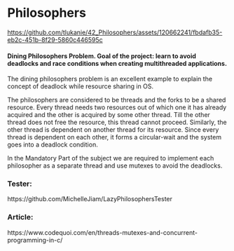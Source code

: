 # Philosophers
https://github.com/tlukanie/42_Philosophers/assets/120662241/fbdafb35-eb2c-451b-8f29-5860c446595c
<h4>Dining Philosophers Problem. Goal of the project: learn to avoid deadlocks and race conditions when creating multithreaded applications.</h4>
<p>The dining philosophers problem is an excellent example to explain the concept of deadlock while resource sharing in OS.</p>
<p>The philosophers are considered to be threads and the forks to be a shared resource. Every thread needs two resources out of which one it has already acquired and the other is acquired by some other thread. Till the other thread does not free the resource, this thread cannot proceed. Similarly, the other thread is dependent on another thread for its resource. Since every thread is dependent on each other, it forms a circular-wait and the system goes into a deadlock condition.</p>
<p>In the Mandatory Part of the subject we are required to implement each philosopher as a separate thread and use mutexes to avoid the deadlocks.</p>
<h3>Tester:</h3> https://github.com/MichelleJiam/LazyPhilosophersTester<br>
<h3>Article:</h3> https://www.codequoi.com/en/threads-mutexes-and-concurrent-programming-in-c/
